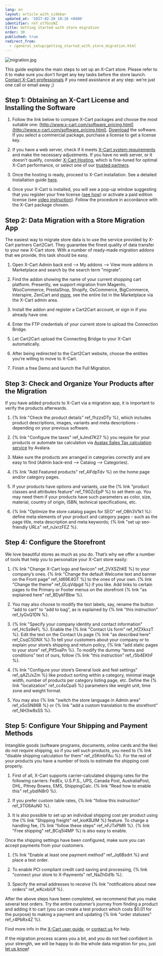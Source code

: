 ```yaml
---
lang: en
layout: article_with_sidebar
updated_at: '2017-02-28 10:16 +0400'
identifier: ref_otTGssNZ
title: Getting started with store migration
order: 30
published: true
redirect_from:
  - /general_setup/getting_started_with_store_migration.html
---
```

![migration.jpg]({{site.baseurl}}/attachments/ref_otTGssNZ/migration.jpg)

This guide explains the main steps to set up an X-Cart store. Please refer to it to make sure you don't forget any key tasks before the store launch. [Contact X-Cart professionals](https://www.x-cart.com/contact-us.html) if you need assistance at any step: we’re just one call or email away ;)


## Step 1: Obtaining an X-Cart License and Installing the Software

1.  Follow the link below to compare X-Cart packages and choose the most suitable one: [http://www.x-cart.com/software_pricing.html](http://www.x-cart.com/software_pricing.html). [Download](https://www.x-cart.com/download.html) the software. If you select a commercial package, purchase a license to get a license key. 

2.  If you have a web server, check if it meets [X-Cart system requirements](http://kb.x-cart.com/en/general_setup/installation_guide.html#server-requirements) and make the necessary adjustments. If you have no web server, or it doesn’t qualify, consider [X-Cart Hosting](http://www.x-cart.com/hosting.html), which is fine-tuned for optimal X-Cart performance, or select one of our [trusted partners](http://partners.x-cart.com/hosting-companies).

3.   Once the hosting is ready, proceed to X-Cart installation. See a detailed Installation guide [here](http://kb.x-cart.com/en/general_setup/installation_guide.html#installation-process).

4.   Once your X-Cart is installed, you will see a pop-up window suggesting that you register your free license ([see how](https://www.youtube.com/watch?v=MEncqXpJ8qc)) or activate a paid edition license (see [video instruction](https://www.youtube.com/watch?v=mmedPCQ91yA)). Follow the procedure in accordance with the X-Cart package chosen.


## Step 2: Data Migration with a Store Migration App

The easiest way to migrate store data is to use the service provided by X-Cart partners Cart2Cart. They guarantee the finest quality of data transfer to your new X-Cart store. With a number of ready-made migration addons that we provide, this task should be easy.

1.   Open X-Cart Admin back end –> My addons –> View more addons in Marketplace and search by the search term "migrate". 

2.   Find the addon showing the name of your current shopping cart platform. Presently, we support migration from Magento, WooCommerce, PrestaShop, Shopify, OsCommerce, BigCommerce, Interspire, ZenCart and [more](http://www.x-cart.com/extensions/addons?price=All&price=All&keys=Migrate&sort_by=created&sort_by=created&sort_order=DESC&sort_order=DESC), see the entire list in the Marketplace via the X-Cart admin area. 

3.   Install the addon and register a Cart2Cart account, or sign in if you already have one.

4.   Enter the FTP credentials of your current store to upload the Connection Bridge.

5.   Let Cart2Cart upload the Connecting Bridge to your X-Cart automatically.

6.   After being redirected to the Cart2Cart website, choose the entities you’re willing to move to X-Cart.

7.   Finish a free Demo and launch the Full Migration.


## Step 3: Check and Organize Your Products after the Migration

If you have added products to X-Cart via a migration app, it is important to verify the products afterwards.

1.   {% link "Check the product details" ref_fhzzxDTy %}, which includes product descriptions, images, variants and meta descriptions - depending on your previous software.

2.   {% link "Configure the taxes" ref_kJmd7K27 %} you require for your products or automate tax calculation via [Avatax Sales Tax calculation service](http://www.x-cart.com/extensions/addons/avatax-sales-tax-automation.html) by Avalara.

3.   Make sure the products are arranged in categories correctly and are easy to find (Admin back-end –> Catalog –> Categories).

4.   {% link "Add Featured products" ref_4iFdpTdv %} on the home page and/or category pages.

5.   If your products have options and variants, use the {% link "product classes and attributes feature" ref_T90ZcEpP %} to set them up. You may need them if your products have such parameters as color, size, material, country of origin, ISBN, technical specifications, etc.

6.   {% link "Optimize the store catalog pages for SEO" ref_OBh3V1k1 %}: define meta elements of your product and category pages - such as the page title, meta description and meta keywords; {% link "set up seo-friendly URLs" ref_nJxrzFEZ %}.


## Step 4: Configure the Storefront

We love beautiful stores as much as you do. That’s why we offer a number of tools that help you to personalize your X-Cart store easily:

1.   {% link "Change X-Cart logo and favicon" ref_2VXSZhKE %} to your company’s ones. {% link "Change the default Welcome text and banner on the Front page" ref_Id69E4GT %} to the ones of your own. {% link "Change the theme" ref_GLqVdpgd %} if you like.  Add links to certain pages to the Primary or Footer menus on the storefront {% link "as explained here" ref_BDykFBbw %}.

2.   You may also choose to modify the text labels, say, rename the button “add to cart” to “add to bag”, as is explained by {% link "this instruction" ref_IyGxQ1DN %}. 

3.   {% link "Specify your company identity and contact information" ref_HcSs9eFL %}. Enable the {% link "Contact Us form" ref_hfZXkxzT %}. Edit the text on the Contact Us page {% link "as described here" ref_CsqC5DNX %}.To tell your customers about your company or to explain your store’s shipping and return policy, {% link "add static pages to your store" ref_Ptf5vaPn %}. To modify the dummy  “terms and conditions” text of ours, follow {% link "this instruction" ref_r5b4EKhF %}.

4.   {% link "Configure your store’s General look and feel settings" ref_qAZlJxZm %} like product sorting within a category, minimal image width, number of products per category listing page, etc. Define the {% link "localization" ref_cc4sCpa5 %} parameters like weight unit, time zone and weight format.

5. You may also {% link "switch the store language in Admin area" ref_x5oSN86B %} or {% link "add a custom translation to the storefront" ref_NH3w8sSS %}. 


## Step 5: Configure Your Shipping and Payment Methods

Intangible goods (software programs, documents, online cards and the like) do not require shipping, so if you sell such products, you need to {% link "disable shipping calculation for them" ref_z5KmbFAu %}. For the rest of your products you have a number of tools to estimate the shipping cost properly.

1.   First of all, X-Cart supports carrier-calculated shipping rates for the following carriers: FedEx, U.S.P.S., UPS, Canada Post, AustraliaPost, DHL, Pitney Bowes, EMS, ShippingCalc. {% link "Read how to enable this" ref_ybdiN8r0 %}.

2.   If you prefer custom table rates, {% link "follow this instruction" ref_3TG6AuN0 %}.

3.   It is also possible to set up an individual shipping cost per product using the {% link "Shipping freight" ref_kioKBJIM %} feature. To charge a handling fee, {% link "follow these steps" ref_nFJTxPMR %}. {% link "Free shipping" ref_BCq5l4MP %} is also easy to enable.

Once the shipping settings have been configured, make sure you can accept payments from your customers.

1.   {% link "Enable at least one payment method" ref_Jq6Bsdrt %} and place a test order.

2.   To enable PCI compliant credit card saving and processing, {% link "connect your store to X-Payments" ref_NaZh0d1b %}.

3.   Specify the email addresses to receive {% link "notifications about new orders" ref_wKcxbiUf %}.

After the above steps have been completed, we recommend that you make several test orders. Try the entire customer’s journey from finding a product and adding it to cart (you can create a test product which costs $0.01 for the purpose) to making a payment and updating {% link "order statuses" ref_r4PbRx4Z %}.

Find more info in the [X-Cart user guide](http://kb.x-cart.com/), or [contact us](https://www.x-cart.com/migrate_me.html) for help.

If the migration process scares you a bit, and you do not feel confident in your strength, we will be happy to do the whole data migration for you, just [let us know](https://www.x-cart.com/migrate_me.html)!
